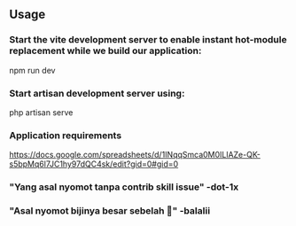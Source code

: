 ## Usage

### Start the vite development server to enable instant hot-module replacement while we build our application:

npm run dev

### Start artisan development server using:

php artisan serve

### Application requirements

https://docs.google.com/spreadsheets/d/1INqqSmca0M0ILlAZe-QK-s5bpMq6l7JC1hy97dQC4sk/edit?gid=0#gid=0

### "Yang asal nyomot tanpa contrib skill issue" -dot-1x
### "Asal nyomot bijinya besar sebelah 🫵" -balalii
